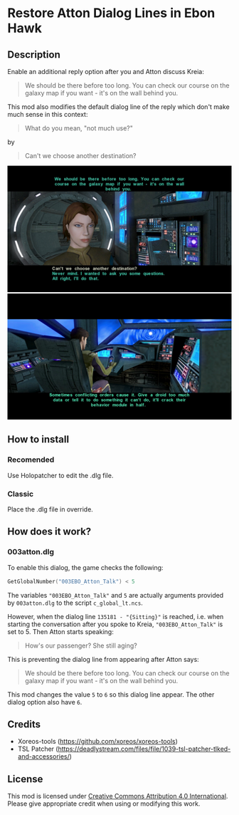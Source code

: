 # Restore Atton Dialog Lines in Ebon Hawk

## Description

Enable an additional reply option after you and Atton discuss Kreia:

> We should be there before too long. You can check our course on the galaxy map
if you want - it's on the wall behind you.

This mod also modifies the default dialog line of the reply which don't
make much sense in this context:

> What do you mean, "not much use?"

by

> Can't we choose another destination?

![2025051713063600-09283F1FC0B01C5416AE2622190758FC.jpg](img/2025051713063600-09283F1FC0B01C5416AE2622190758FC.jpg)
![vlcsnap-2025-05-17-15h59m34s690.png](img/vlcsnap-2025-05-17-15h59m34s690.png)

## How to install

### Recomended

Use Holopatcher to edit the .dlg file.

### Classic

Place the .dlg file in override.


## How does it work?

### 003atton.dlg

To enable this dialog, the game checks the following:
```C
GetGlobalNumber("003EBO_Atton_Talk") < 5
```

The variables `"003EBO_Atton_Talk"` and `5` are actually arguments provided by
`003atton.dlg` to the script `c_global_lt.ncs`.

However, when the dialog line `135181 - "{Sitting}"` is reached, i.e.
when starting the conversation after you spoke to Kreia,
`"003EBO_Atton_Talk"` is set to 5. Then Atton starts speaking:

> How's our passenger? She still aging?

This is preventing the dialog line from appearing after Atton says:

> We should be there before too long. You can check our course on the galaxy
map if you want - it's on the wall behind you.

This mod changes the value `5` to `6` so this dialog line appear.
The other dialog option also have `6`.


## Credits

- Xoreos-tools (https://github.com/xoreos/xoreos-tools)
- TSL Patcher (https://deadlystream.com/files/file/1039-tsl-patcher-tlked-and-accessories/)

## License
This mod is licensed under [Creative Commons Attribution 4.0 International](http://creativecommons.org/licenses/by/4.0/).
Please give appropriate credit when using or modifying this work.
